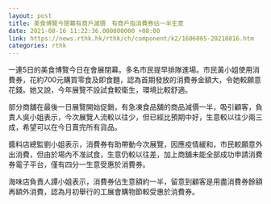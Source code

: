 ```yaml
---
layout: post
title: 美食博覽今閉幕有商戶減價　有商戶指消費券佔一半生意
date: 2021-08-16 11:22:36.000000000 +08:00
link: https://news.rthk.hk/rthk/ch/component/k2/1606065-20210816.htm
categories: rthk
---
```


一連5日的美食博覽今日在會展閉幕。多名市民提早排隊進場。市民黃小姐使用消費券，花約700元購買零食及即食麵，認為首期發放的消費券金額大，令她較願意花錢。她又說，今年展覽不設試食較衛生，環境比較舒適。

部分商舖在最後一日展覽開始促銷，有急凍食品舖的商品減價一半，吸引顧客，負責人吳小姐表示，今次展覽人流較以往少，但已經比預期中好，生意較以往少兩三成，希望可以在今日賣完所有貨品。

醬料店總監劉小姐表示，消費券有助帶動今次展覽，因應疫情緩和，市民較願意外出消費，但由於場內不准試食，生意仍較以往差，加上商舖未能全部成功申請消費券電子平台，僅有四分一生意受惠於消費券。

海味店負責人譚小姐表示，消費券佔生意額約一半，留意到顧客是用盡消費券餘額再額外消費，認為月初舉行的工展會購物節較受惠於消費券。
